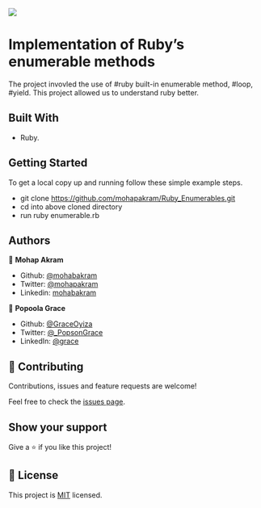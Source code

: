 ![](https://img.shields.io/badge/Microverse-blueviolet)

# Implementation of Ruby’s enumerable methods

The project invovled the use of #ruby built-in enumerable method,  #loop, #yield. This project allowed us to understand ruby better.

## Built With

- Ruby.


## Getting Started

To get a local copy up and running follow these simple example steps.

- git clone https://github.com/mohapakram/Ruby_Enumerables.git
- cd into above cloned directory
- run ruby enumerable.rb


## Authors

👤 **Mohap Akram**

- Github: [@mohabakram](https://github.com/mohabakram)
- Twitter: [@mohapakram](https://twitter.com/mohapakram)
- Linkedin: [mohabakram](https://www.linkedin.com/in/mohab-akram-667093131/)

👤 **Popoola Grace**

- Github: [@GraceOyiza](https://github.com/GraceOyiza)
- Twitter: [@_PopsonGrace](https://twitter.com/_PopsonGrace)
- LinkedIn: [@grace](https://www.linkedin.com/in/grace-popoola-657a181aa/)

## 🤝 Contributing

Contributions, issues and feature requests are welcome!

Feel free to check the [issues page](issues/).

## Show your support

Give a ⭐️ if you like this project!

## 📝 License

This project is [MIT](lic.url) licensed.
